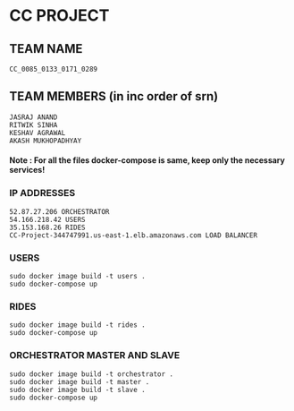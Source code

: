 # CC PROJECT

## TEAM NAME

    CC_0085_0133_0171_0289

## TEAM MEMBERS (in inc order of srn)

    JASRAJ ANAND
    RITWIK SINHA
    KESHAV AGRAWAL
    AKASH MUKHOPADHYAY

#### Note : For all the files docker-compose is same, keep only the necessary services!

### IP ADDRESSES

```
52.87.27.206 ORCHESTRATOR
54.166.218.42 USERS
35.153.168.26 RIDES
CC-Project-344747991.us-east-1.elb.amazonaws.com LOAD BALANCER
```

### USERS

```
sudo docker image build -t users .
sudo docker-compose up
```

### RIDES

```
sudo docker image build -t rides .
sudo docker-compose up
```

### ORCHESTRATOR MASTER AND SLAVE

```
sudo docker image build -t orchestrator .
sudo docker image build -t master .
sudo docker image build -t slave .
sudo docker-compose up
```
